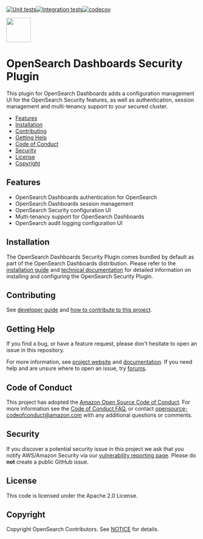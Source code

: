 [![Unit tests](https://github.com/opensearch-project/security-dashboards-plugin/workflows/Unit%20Tests/badge.svg?branch=main)](https://github.com/opensearch-project/security-dashboards-plugin/actions)[![Integration tests](https://github.com/opensearch-project/security-dashboards-plugin/workflows/Integration%20Tests/badge.svg?branch=main)](https://github.com/opensearch-project/security-dashboards-plugin/actions)[![codecov](https://codecov.io/gh/opensearch-project/security-dashboards-plugin/branch/main/graphs/badge.svg)](https://github.com/opensearch-project/security-dashboards-plugin)

<img src="https://opensearch.org/assets/brand/SVG/Logo/opensearch_logo_default.svg" height="64px"/> 

# OpenSearch Dashboards Security Plugin

This plugin for OpenSearch Dashboards adds a configuration management UI for the OpenSearch Security features, as well as authentication, session management and multi-tenancy support to your secured cluster.

- [Features](#features)
- [Installation](#installation)
- [Contributing](#contributing)
- [Getting Help](#getting-help)
- [Code of Conduct](#code-of-conduct)
- [Security](#security)
- [License](#license)
- [Copyright](#copyright)

## Features

* OpenSearch Dashboards authentication for OpenSearch
* OpenSearch Dashboards session management
* OpenSearch Security configuration UI
* Multi-tenancy support for OpenSearch Dashboards
* OpenSearch audit logging configuration UI

## Installation

The OpenSearch Dashboards Security Plugin comes bundled by default as part of the OpenSearch Dashboards distribution. Please refer to the [installation guide](https://opensearch.org/docs/latest/dashboards/install/index/) and  [technical documentation](https://opensearch.org/docs/latest/security-plugin/index/) for detailed information on installing and configuring the OpenSearch Security Plugin.

## Contributing

See [developer guide](DEVELOPER_GUIDE.md) and [how to contribute to this project](CONTRIBUTING.md).

## Getting Help

If you find a bug, or have a feature request, please don't hesitate to open an issue in this repository.

For more information, see [project website](https://opensearch.org/) and [documentation](https://opensearch.org/docs/latest). If you need help and are unsure where to open an issue, try [forums](https://discuss.opendistrocommunity.dev/).

## Code of Conduct

This project has adopted the [Amazon Open Source Code of Conduct](CODE_OF_CONDUCT.md). For more information see the [Code of Conduct FAQ](https://aws.github.io/code-of-conduct-faq), or contact [opensource-codeofconduct@amazon.com](mailto:opensource-codeofconduct@amazon.com) with any additional questions or comments.

## Security

If you discover a potential security issue in this project we ask that you notify AWS/Amazon Security via our [vulnerability reporting page](http://aws.amazon.com/security/vulnerability-reporting/). Please do **not** create a public GitHub issue.

## License

This code is licensed under the Apache 2.0 License. 

## Copyright

Copyright OpenSearch Contributors. See [NOTICE](NOTICE.txt) for details.